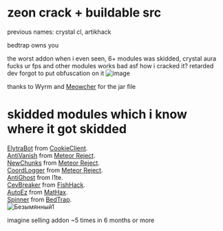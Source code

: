 # zeon crack + buildable src
previous names: crystal cl, artikhack

bedtrap owns you

the worst addon when i even seen, 6+ modules was skidded, crystal aura fucks ur fps and other modules works bad asf
how i cracked it? retarded dev forgot to put obfuscation on it
![image](https://user-images.githubusercontent.com/58750228/147372863-06b9fc48-e69d-41b6-832f-d37149e7e0f0.png)

thanks to Wyrm and [Meowcher](https://github.com/Jackesparragos) for the jar file

# skidded modules which i know where it got skidded
[ElytraBot](https://github.com/EurekaEffect/crystal-cl-crack/blob/main/src/main/java/crystal/addons/elytra/bot/ElytraBaritone.java) from [CookieClient](https://github.com/bebeli555/CookieClient/blob/main/src/main/java/me/bebeli555/cookieclient/mods/bots/elytrabot/ElytraBot.java).  
[AntiVanish](https://github.com/EurekaEffect/crystal-cl-crack/blob/main/src/main/java/crystal/addons/modules/NotiferPlus.java) from [Meteor Reject](https://github.com/AntiCope/meteor-rejects/blob/master/src/main/java/anticope/rejects/modules/AntiVanish.java).  
[NewChunks](https://github.com/EurekaEffect/crystal-cl-crack/blob/main/src/main/java/crystal/addons/modules/NewChunks.java) from [Meteor Reject](https://github.com/AntiCope/meteor-rejects/blob/master/src/main/java/anticope/rejects/modules/NewChunks.java).  
[CoordLogger](https://github.com/EurekaEffect/crystal-cl-crack/blob/main/src/main/java/crystal/addons/modules/NotiferPlus.java) from [Meteor Reject](https://github.com/AntiCope/meteor-rejects/blob/master/src/main/java/anticope/rejects/modules/CoordLogger.java).  
[AntiGhost](https://github.com/EurekaEffect/crystal-cl-crack/blob/main/src/main/java/crystal/addons/modules/AntiGhost.java) from l1te.  
[CevBreaker](https://github.com/EurekaEffect/crystal-cl-crack/blob/main/src/main/java/crystal/addons/modules/CevBreakerTest.java) from [FishHack](https://github.com/PlutoSolutions/FishHack-public/blob/main/src/main/java/cat/cattyn/fishhack/client/modules/combat/CevBreaker.java).  
[AutoEz](https://github.com/EurekaEffect/crystal-cl-crack/blob/main/src/main/java/crystal/addons/modules/AutoEz.java) from [MatHax](https://github.com/MatHax/Legacy/blob/master/src/main/java/mathax/legacy/client/systems/modules/chat/AutoEZ.java).  
[Spinner](https://github.com/EurekaEffect/crystal-cl-crack/blob/main/src/main/java/crystal/addons/modules/Spinner.java) from [BedTrap](https://github.com/PlutoSolutions/bedtrap-rip/blob/main/src/minegame159/meteorclient/systems/modules/bedtrap/SevilaMode.java).  
![Безымянный1](https://user-images.githubusercontent.com/58750228/147372868-753eba50-a6c6-4e25-86a5-c7ba80d8ed14.png)

imagine selling addon ~5 times in 6 months or more
